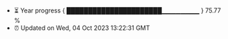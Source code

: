 - ⏳ Year progress { ██████████████████████▁▁▁▁▁▁▁▁ } 75.77 %
- ⏰ Updated on Wed, 04 Oct 2023 13:22:31 GMT

